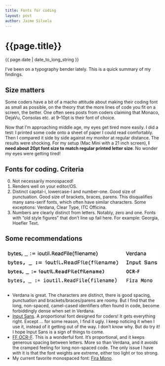 ```yaml
---
title: Fonts for coding
layout: post
author: Jaime Silvela
---
```

<h1>{{page.title}}</h1>
<p>{{ page.date | date_to_long_string }}</p>

I’ve been on a typography bender lately. This is a quick summary of my findings.

## Size matters
Some coders have a bit of a macho attitude  about making their coding font as small as possible, on the theory that the more lines of code you fit on a screen, the better. One often sees posts from coders claiming that Monaco, DejaVu, Consolas etc. at 9–10pt is their font of choice.

Now that I’m approaching middle age, my eyes get tired more easily. I did a test: I printed some code onto a sheet of paper I could read comfortably. Then I compared it side by side against my monitor at regular distance. The results were shocking. For my setup (Mac Mini with a 21 inch screen), **I need about 20pt font size to match regular printed letter size**. No wonder my eyes were getting tired!

## Fonts for coding. Criteria
0. Not necessarily monospaced!
1. Renders well on your editor/OS.
2. Distinct capital-i, lowercase-l and number-one. Good size of punctuation. Good size of brackets, braces, parens.
This disqualifies many sans-serif fonts, which often have similar characters. Some exceptions: Verdana, Clear Type, ITC Officina.
3. Numbers are clearly distinct from letters. Notably, zero and one. Fonts with “old style figures” that don’t line up fail here. For example: Georgia, Hoefler Text.

## Some recommendations
![Font comparison: Verdana, Input, OCR-F, Fira Mono](/images/Font-comparison.png)

* Verdana is great. The characters are distinct, there is good spacing, punctuation and brackets/braces/parens are roomy.
But I find that the long, non-spaced, camel-cased identifiers often found in code, become forbiddingly dense when set in Verdana.
* [Input Sans](http://input.fontbureau.com/preview). A proportional font designed for coders! It gets everything right. Except … for some reason, I find it ugly. I keep noticing it when I use it, instead of it getting out of the way. I don’t know why. But do try it!
I hope Input Sans is a sign of things to come.
* [FF OCR-F](https://www.fontfont.com/fonts/ocr-f). This is a wonderful font. It’s proportional, and it keeps generous spacing between letters. More so than Verdana, and it avoids the cramped feeling for long non-spaced code. The only issue I have with it is that the font weights are extreme, either too light or too strong.
* My current favorite monospaced font: [Fira Mono](http://mozilla.github.io/Fira/).

